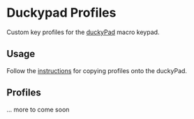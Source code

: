 # Duckypad Profiles

Custom key profiles for the [duckyPad](https://github.com/dekuNukem/duckyPad) macro keypad.

## Usage

Follow the [instructions](https://github.com/dekuNukem/duckyPad/blob/master/manual_setup.md) for copying profiles onto the duckyPad.

## Profiles

... more to come soon
